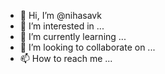 - 👋 Hi, I’m @nihasavk
- 👀 I’m interested in ...
- 🌱 I’m currently learning ...
- 💞️ I’m looking to collaborate on ...
- 📫 How to reach me ...

<!---
nihasavk/nihasavk is a ✨ special ✨ repository because its `README.md` (this file) appears on your GitHub profile.
You can click the Preview link to take a look at your changes.
--->
